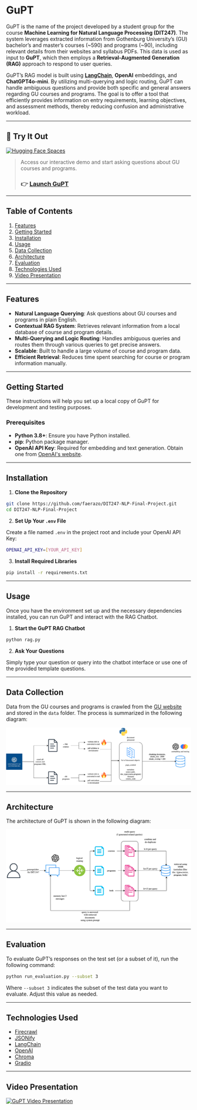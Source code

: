 # GuPT

GuPT is the name of the project developed by a student group for the course **Machine Learning for Natural Language Processing (DIT247)**. The system leverages extracted information from Gothenburg University’s (GU) bachelor’s and master’s courses (~590) and programs (~90), including relevant details from their websites and syllabus PDFs. This data is used as input to **GuPT**, which then employs a **Retrieval-Augmented Generation (RAG)** approach to respond to user queries. 

GuPT’s RAG model is built using **[LangChain](https://github.com/hwchase17/langchain)**, **OpenAI** embeddings, and **ChatGPT4o-mini**. By utilizing multi-querying and logic routing, GuPT can handle ambiguous questions and provide both specific and general answers regarding GU courses and programs. The goal is to offer a tool that efficiently provides information on entry requirements, learning objectives, and assessment methods, thereby reducing confusion and administrative workload.

---


## 🚀 Try It Out

[![Hugging Face Spaces](https://img.shields.io/badge/%F0%9F%A4%97%20Hugging%20Face-Spaces-blue)](https://huggingface.co/spaces/NilsDunlop/GuPT)

>  Access our interactive demo and start asking questions about GU courses and programs.
> 
> ### 👉 [**Launch GuPT**](https://huggingface.co/spaces/NilsDunlop/GuPT)

---

## Table of Contents

1. [Features](#features)
2. [Getting Started](#getting-started)
3. [Installation](#installation)
4. [Usage](#usage)
5. [Data Collection](#data-collection)
6. [Architecture](#architecture)
7. [Evaluation](#evaluation)
8. [Technologies Used](#technologies-used)
9. [Video Presentation](#video-presentation)

---

## Features

- **Natural Language Querying**: Ask questions about GU courses and programs in plain English.
- **Contextual RAG System**: Retrieves relevant information from a local database of course and program details.
- **Multi-Querying and Logic Routing**: Handles ambiguous queries and routes them through various queries to get precise answers.
- **Scalable**: Built to handle a large volume of course and program data.
- **Efficient Retrieval**: Reduces time spent searching for course or program information manually.

---

## Getting Started

These instructions will help you set up a local copy of GuPT for development and testing purposes.

### Prerequisites

- **Python 3.8+**: Ensure you have Python installed.  
- **pip**: Python package manager.  
- **OpenAI API Key**: Required for embedding and text generation. Obtain one from [OpenAI's website](https://platform.openai.com/).

---

## Installation

1. **Clone the Repository**

```bash
git clone https://github.com/faerazo/DIT247-NLP-Final-Project.git
cd DIT247-NLP-Final-Project
```

2. **Set Up Your `.env` File**

Create a file named `.env` in the project root and include your OpenAI API Key:

```bash
OPENAI_API_KEY=[YOUR_API_KEY]
```

3. **Install Required Libraries**

```bash
pip install -r requirements.txt
```

--- 

## Usage

Once you have the environment set up and the necessary dependencies installed, you can run GuPT and interact with the RAG Chatbot.

1. **Start the GuPT RAG Chatbot**

```bash
python rag.py
```

2. **Ask Your Questions**

Simply type your question or query into the chatbot interface or use one of the provided template questions.

---

## Data Collection

Data from the GU courses and programs is crawled from the [GU website](https://www.gu.se/en/study-gothenburg/study-options/find-courses?hits=25) and stored in the `data` folder. The process is summarized in the following diagram:

![Data Collection](./assets/data_collection.png)

--- 

## Architecture

The architecture of GuPT is shown in the following diagram:

![Architecture](./assets/architecture.png)

---

## Evaluation

To evaluate GuPT’s responses on the test set (or a subset of it), run the following command:

```bash
python run_evaluation.py --subset 3
```
Where `--subset 3` indicates the subset of the test data you want to evaluate. Adjust this value as needed.

--- 

## Technologies Used
- [Firecrawl](https://www.firecrawl.dev)
- [JSONify](https://github.com/AustonianAI/pdf-to-json)
- [LangChain](https://github.com/hwchase17/langchain)
- [OpenAI](https://openai.com)
- [Chroma](https://docs.trychroma.com/docs/overview/introduction)
- [Gradio](https://gradio.app)

---

## Video Presentation

[![GuPT Video Presentation](https://img.youtube.com/vi/WVeGGnjLzEs/0.jpg)](https://youtu.be/WVeGGnjLzEs)
